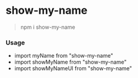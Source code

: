 # show-my-name

> npm i show-my-name

### Usage

- import myName from "show-my-name"
- import showMyName from "show-my-name"
- import showMyNameUI from "show-my-name"

